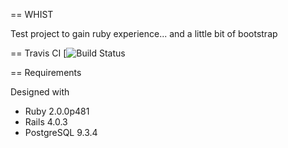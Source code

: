 == WHIST

Test project to gain ruby experience... and a little bit of bootstrap

== Travis CI
[![Build Status](https://travis-ci.org/CeeBeeUK/whist.svg?branch=master)

== Requirements

Designed with 
 * Ruby 2.0.0p481
 * Rails 4.0.3
 * PostgreSQL 9.3.4

